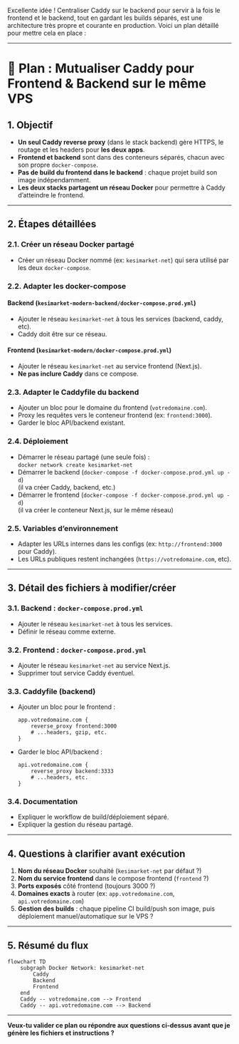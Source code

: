 Excellente idée ! Centraliser Caddy sur le backend pour servir à la fois le frontend et le backend, tout en gardant les builds séparés, est une architecture très propre et courante en production. Voici un plan détaillé pour mettre cela en place :

---

# 📝 Plan : Mutualiser Caddy pour Frontend & Backend sur le même VPS

## 1. **Objectif**

- **Un seul Caddy reverse proxy** (dans le stack backend) gère HTTPS, le routage et les headers pour **les deux apps**.
- **Frontend et backend** sont dans des conteneurs séparés, chacun avec son propre `docker-compose`.
- **Pas de build du frontend dans le backend** : chaque projet build son image indépendamment.
- **Les deux stacks partagent un réseau Docker** pour permettre à Caddy d’atteindre le frontend.

---

## 2. **Étapes détaillées**

### 2.1. **Créer un réseau Docker partagé**

- Créer un réseau Docker nommé (ex: `kesimarket-net`) qui sera utilisé par les deux `docker-compose`.

### 2.2. **Adapter les docker-compose**

#### **Backend (`kesimarket-modern-backend/docker-compose.prod.yml`)**
- Ajouter le réseau `kesimarket-net` à tous les services (backend, caddy, etc).
- Caddy doit être sur ce réseau.

#### **Frontend (`kesimarket-modern/docker-compose.prod.yml`)**
- Ajouter le réseau `kesimarket-net` au service frontend (Next.js).
- **Ne pas inclure Caddy** dans ce compose.

### 2.3. **Adapter le Caddyfile du backend**

- Ajouter un bloc pour le domaine du frontend (`votredomaine.com`).
- Proxy les requêtes vers le conteneur frontend (ex: `frontend:3000`).
- Garder le bloc API/backend existant.

### 2.4. **Déploiement**

- Démarrer le réseau partagé (une seule fois) :  
  `docker network create kesimarket-net`
- Démarrer le backend (`docker-compose -f docker-compose.prod.yml up -d`)  
  (il va créer Caddy, backend, etc.)
- Démarrer le frontend (`docker-compose -f docker-compose.prod.yml up -d`)  
  (il va créer le conteneur Next.js, sur le même réseau)

### 2.5. **Variables d’environnement**

- Adapter les URLs internes dans les configs (ex: `http://frontend:3000` pour Caddy).
- Les URLs publiques restent inchangées (`https://votredomaine.com`, etc).

---

## 3. **Détail des fichiers à modifier/créer**

### 3.1. **Backend : `docker-compose.prod.yml`**
- Ajouter le réseau `kesimarket-net` à tous les services.
- Définir le réseau comme externe.

### 3.2. **Frontend : `docker-compose.prod.yml`**
- Ajouter le réseau `kesimarket-net` au service Next.js.
- Supprimer tout service Caddy éventuel.

### 3.3. **Caddyfile (backend)**
- Ajouter un bloc pour le frontend :
  ```caddyfile
  app.votredomaine.com {
      reverse_proxy frontend:3000
      # ...headers, gzip, etc.
  }
  ```
- Garder le bloc API/backend :
  ```caddyfile
  api.votredomaine.com {
      reverse_proxy backend:3333
      # ...headers, etc.
  }
  ```

### 3.4. **Documentation**
- Expliquer le workflow de build/déploiement séparé.
- Expliquer la gestion du réseau partagé.

---

## 4. **Questions à clarifier avant exécution**

1. **Nom du réseau Docker** souhaité (`kesimarket-net` par défaut ?)
2. **Nom du service frontend** dans le compose frontend (`frontend` ?)
3. **Ports exposés** côté frontend (toujours 3000 ?)
4. **Domaines exacts** à router (ex: `app.votredomaine.com`, `api.votredomaine.com`)
5. **Gestion des builds** : chaque pipeline CI build/push son image, puis déploiement manuel/automatique sur le VPS ?

---

## 5. **Résumé du flux**

```mermaid
flowchart TD
    subgraph Docker Network: kesimarket-net
        Caddy
        Backend
        Frontend
    end
    Caddy -- votredomaine.com --> Frontend
    Caddy -- api.votredomaine.com --> Backend
```

---

**Veux-tu valider ce plan ou répondre aux questions ci-dessus avant que je génère les fichiers et instructions ?**